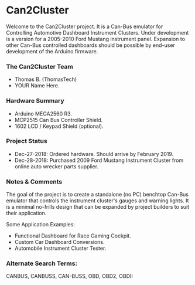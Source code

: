# Can2Cluster
Welcome to the Can2Cluster project. It is a Can-Bus emulator for Controlling Automotive Dashboard Instrument Clusters. Under development is a version for a 2005-2010 Ford Mustang instrument panel. Expansion to other Can-Bus controlled dashboards should be possible by end-user development of the Arduino firmware.

### The Can2Cluster Team
* Thomas B. (ThomasTech)
* YOUR Name Here.

### Hardware Summary
* Arduino MEGA2560 R3.
* MCP2515 Can Bus Controller Shield.
* 1602 LCD / Keypad Shield (optional).

### Project Status
* Dec-27-2018: Ordered hardware. Should arrive by February 2019.
* Dec-28-2018: Purchased 2009 Ford Mustang Instrument Cluster from online auto wrecker parts supplier.

### Notes & Comments
The goal of the project is to create a standalone (no PC) benchtop Can-Bus emulator that controls the instrument cluster's gauges and warning lights. It is a minimal no-frills design that can be expanded by project builders to suit their application.

Some Application Examples: 
- Functional Dashboard for Race Gaming Cockpit.
- Custom Car Dashboard Conversions.
- Automobile Instrument Cluster Tester.

### Alternate Search Terms:
CANBUS, CANBUSS, CAN-BUSS, OBD, OBD2, OBDII

